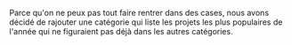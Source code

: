 Parce qu'on ne peux pas tout faire rentrer dans des cases, nous avons décidé de rajouter une catégorie qui liste les projets les plus populaires de l'année qui ne figuraient pas déjà dans les autres catégories.
